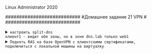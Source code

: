 Linux Administrator 2020

###########################
#Домашнее задание 21 VPN  #
###########################
         
         

<details>
<summary><code>настроить split-dns
клиент1 - видит обе зоны, но в зоне dns.lab только web1</code></summary>

</code></summary>

```


```
</details>


<details>
<summary><code>Поднять RAS на базе OpenVPN с клиентскими сертификатами, подключиться с локальной машины на виртуалку</code></summary>

Примечание:


Виртуалка openvpn-server будет вм на вагранте с ip: 192.168.10.30 (openvpnsrv)

Клиентом будет выступать моя жезека на CentOS7 с ip: 192.168.1.2 (node01)

OpenVPN сервер поднимается с помощью ансибла он установит необходимый софт и сгенерирует серверные и клиентские сертификаты.

Описание таска

```


```

Описание "server.conf" который будет находится на <code>/etc/openvpn/server/server.conf</code>

```
port 1194
proto tcp
dev tun
ca /etc/openvpn/server/3.0.7/pki/ca.crt
cert /etc/openvpn/server/3.0.7/pki/issued/server.crt
key /etc/openvpn/server/3.0.7/pki/private/server.key
dh /etc/openvpn/server/3.0.7/pki/dh.pem
server 10.10.10.0 255.255.255.0
route 10.10.11.0 255.255.255.0
ifconfig-pool-persist ipp.txt
client-to-client
client-config-dir /etc/openvpn/ccd
keepalive 10 120
comp-lzo
persist-key
persist-tun
status /var/log/openvpn-status.log
log /var/log/openvpn.log
verb 3


```
Важный момент, что бы клиент получил персональный, я в  /etc/openvpn/ccd создал файл "client"

файл с названием "client" должен быть аналогичен с названием клиентского сертификата, в данном случаем, он называется тоже "client"

```
ifconfig-push 10.10.11.8 255.255.255.0

```
Клиенту должно быть выдан ip из данного файла "10.10.11.8

Стартуем наш демон openvpn-server <code>systemctl start openvpn-server@server</code>


```
[root@openvpnsrv ccd]# systemctl status openvpn-server@server
● openvpn-server@server.service - OpenVPN service for server
   Loaded: loaded (/usr/lib/systemd/system/openvpn-server@.service; enabled; vendor preset: disabled)
   Active: active (running) since Thu 2020-09-17 07:31:14 UTC; 18min ago
     Docs: man:openvpn(8)
           https://community.openvpn.net/openvpn/wiki/Openvpn24ManPage
           https://community.openvpn.net/openvpn/wiki/HOWTO
 Main PID: 698 (openvpn)
   Status: "Initialization Sequence Completed"
   CGroup: /system.slice/system-openvpn\x2dserver.slice/openvpn-server@server.service
           └─698 /usr/sbin/openvpn --status /run/openvpn-server/status-server.log --status-version 2 --suppress-timestamps --config server.conf

Sep 17 07:31:12 openvpnsrv systemd[1]: Starting OpenVPN service for server...
Sep 17 07:31:14 openvpnsrv systemd[1]: Started OpenVPN service for server.
[root@openvpnsrv ccd]# 

```

Проверяем порт 1194

```
[root@openvpnsrv ccd]# netstat -ntlpa
Active Internet connections (servers and established)
Proto Recv-Q Send-Q Local Address           Foreign Address         State       PID/Program name    
tcp        0      0 0.0.0.0:1194            0.0.0.0:*               LISTEN      698/openvpn         
tcp        0      0 0.0.0.0:111             0.0.0.0:*               LISTEN      355/rpcbind         
tcp        0      0 0.0.0.0:22              0.0.0.0:*               LISTEN      693/sshd            
tcp        0      0 127.0.0.1:25            0.0.0.0:*               LISTEN      944/master          
tcp        0      0 10.0.2.15:22            10.0.2.2:41038          ESTABLISHED 2922/sshd: vagrant  
tcp6       0      0 :::111                  :::*                    LISTEN      355/rpcbind         
tcp6       0      0 :::22                   :::*                    LISTEN      693/sshd            
tcp6       0      0 ::1:25                  :::*                    LISTEN      944/master          
[root@openvpnsrv ccd]# 


```
Проверяем поднялся ли виртуальный интерфейс tun0

```

[root@openvpnsrv ccd]# ifconfig
eth0: flags=4163<UP,BROADCAST,RUNNING,MULTICAST>  mtu 1500
        inet 10.0.2.15  netmask 255.255.255.0  broadcast 10.0.2.255
        inet6 fe80::5054:ff:fe4d:77d3  prefixlen 64  scopeid 0x20<link>
        ether 52:54:00:4d:77:d3  txqueuelen 1000  (Ethernet)
        RX packets 1553  bytes 162256 (158.4 KiB)
        RX errors 0  dropped 0  overruns 0  frame 0
        TX packets 1176  bytes 172296 (168.2 KiB)
        TX errors 0  dropped 0 overruns 0  carrier 0  collisions 0

eth1: flags=4163<UP,BROADCAST,RUNNING,MULTICAST>  mtu 1500
        inet 192.168.10.30  netmask 255.255.255.0  broadcast 192.168.10.255
        inet6 fe80::a00:27ff:fe76:fe60  prefixlen 64  scopeid 0x20<link>
        ether 08:00:27:76:fe:60  txqueuelen 1000  (Ethernet)
        RX packets 0  bytes 0 (0.0 B)
        RX errors 0  dropped 0  overruns 0  frame 0
        TX packets 19  bytes 1462 (1.4 KiB)
        TX errors 0  dropped 0 overruns 0  carrier 0  collisions 0

lo: flags=73<UP,LOOPBACK,RUNNING>  mtu 65536
        inet 127.0.0.1  netmask 255.0.0.0
        inet6 ::1  prefixlen 128  scopeid 0x10<host>
        loop  txqueuelen 1000  (Local Loopback)
        RX packets 0  bytes 0 (0.0 B)
        RX errors 0  dropped 0  overruns 0  frame 0
        TX packets 0  bytes 0 (0.0 B)
        TX errors 0  dropped 0 overruns 0  carrier 0  collisions 0

tun0: flags=4305<UP,POINTOPOINT,RUNNING,NOARP,MULTICAST>  mtu 1500
        inet 10.10.10.1  netmask 255.255.255.255  destination 10.10.10.2
        inet6 fe80::67a9:5651:fb61:cdf7  prefixlen 64  scopeid 0x20<link>
        unspec 00-00-00-00-00-00-00-00-00-00-00-00-00-00-00-00  txqueuelen 100  (UNSPEC)
        RX packets 0  bytes 0 (0.0 B)
        RX errors 0  dropped 0  overruns 0  frame 0
        TX packets 3  bytes 144 (144.0 B)
        TX errors 0  dropped 0 overruns 0  carrier 0  collisions 0

[root@openvpnsrv ccd]# 

```

и роуты

```
[root@openvpnsrv ccd]# ip ro
default via 10.0.2.2 dev eth0 proto dhcp metric 100 
10.0.2.0/24 dev eth0 proto kernel scope link src 10.0.2.15 metric 100 
10.10.10.0/24 via 10.10.10.2 dev tun0 
10.10.10.2 dev tun0 proto kernel scope link src 10.10.10.1 
10.10.11.0/24 via 10.10.10.2 dev tun0 
192.168.10.0/24 dev eth1 proto kernel scope link src 192.168.10.30 metric 101 
[root@openvpnsrv ccd]# 




```

</details>

